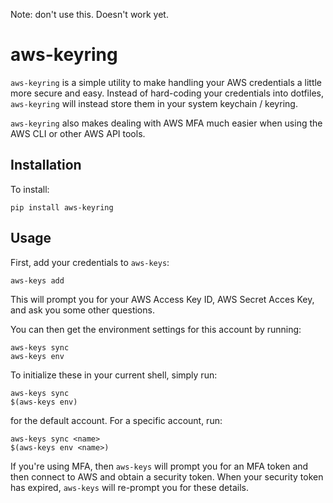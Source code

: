 Note: don't use this. Doesn't work yet.

# aws-keyring

`aws-keyring` is a simple utility to make handling your AWS credentials a little more secure and easy.  Instead of hard-coding your credentials into dotfiles, `aws-keyring` will instead store them in your system keychain / keyring.

`aws-keyring` also makes dealing with AWS MFA much easier when using the AWS CLI or other AWS API tools.

## Installation

To install:

    pip install aws-keyring

## Usage

First, add your credentials to `aws-keys`:

    aws-keys add

This will prompt you for your AWS Access Key ID, AWS Secret Acces Key, and ask you some other questions.

You can then get the environment settings for this account by running:

    aws-keys sync
    aws-keys env

To initialize these in your current shell, simply run:

    aws-keys sync
    $(aws-keys env)

for the default account.  For a specific account, run:

    aws-keys sync <name>
    $(aws-keys env <name>)

If you're using MFA, then `aws-keys` will prompt you for an MFA token and then connect to AWS and obtain a security token.  When your security token has expired, `aws-keys` will re-prompt you for these details.
